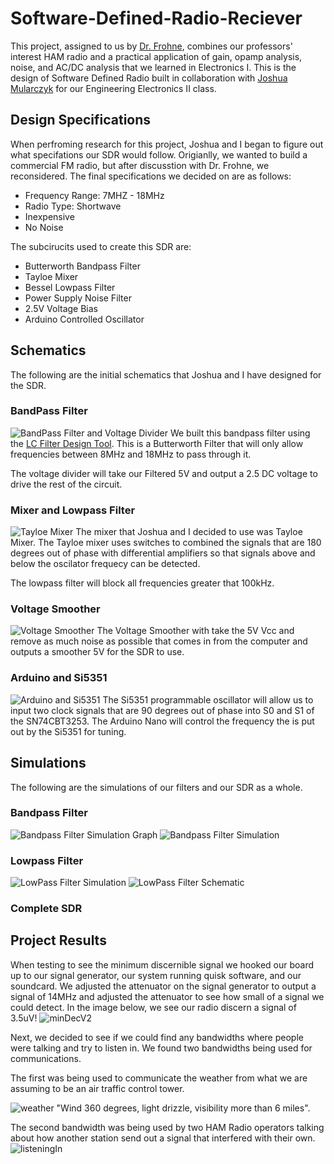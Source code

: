 # Software-Defined-Radio-Reciever
This project, assigned to us by [Dr. Frohne](https://github.com/frohro), combines our professors' interest HAM radio and a practical application of gain, opamp analysis, noise, and AC/DC analysis that we learned in Electronics I. This is the design of Software Defined Radio built in collaboration with [Joshua Mularczyk](https://github.com/JoshuaMularczyk) for our Engineering Electronics II class.

## Design Specifications
When perfroming research for this project, Joshua and I began to figure out what specifations our SDR would follow. Origianlly, we wanted to build a commercial FM radio, but after discusstion with Dr. Frohne, we reconsidered. The final specifications we decided on are as follows:
- Frequency Range: 7MHZ - 18MHz
- Radio Type: Shortwave
- Inexpensive
- No Noise


The subcirucits used to create this SDR are: 
- Butterworth Bandpass Filter
- Tayloe Mixer
- Bessel Lowpass Filter
- Power Supply Noise Filter
- 2.5V Voltage Bias
- Arduino Controlled Oscillator

## Schematics
The following are the initial schematics that Joshua and I have designed for the SDR.

### BandPass Filter
![BandPass Filter and Voltage Divider](https://user-images.githubusercontent.com/103695977/172123798-0871c234-771f-46bd-9502-651a71eb86e6.jpg)
We built this bandpass filter using the [LC Filter Design Tool](https://rf-tools.com/lc-filter/). This is a Butterworth Filter that will only allow frequencies between 8MHz and 18MHz to pass through it.

The voltage divider will take our Filtered 5V and output a 2.5 DC voltage to drive the rest of the circuit. 

### Mixer and Lowpass Filter
![Tayloe Mixer](https://user-images.githubusercontent.com/103695977/171759381-e49fd43a-300a-4075-a9eb-c46a4cfd6736.jpg)
The mixer that Joshua and I decided to use was  Tayloe Mixer. The Tayloe mixer uses switches to combined the signals that are 180 degrees out of phase with differential amplifiers so that signals above and below the oscilator frequecy can be detected.

The lowpass filter will block all frequencies greater that 100kHz.

### Voltage Smoother
![Voltage Smoother](https://user-images.githubusercontent.com/103695977/171760121-b3ce913d-ab7f-4082-ad9f-a03cbcf7cb58.jpg)
The Voltage Smoother with take the 5V Vcc and remove as much noise as possible that comes in from the computer and outputs a smoother 5V for the SDR to use.

### Arduino and Si5351
![Arduino and Si5351](https://user-images.githubusercontent.com/103695977/171760493-9e65d962-7504-4b07-9917-c7026b6bcaa2.jpg)
The Si5351 programmable oscillator will allow us to input two clock signals that are 90 degrees out of phase into S0 and S1 of the SN74CBT3253. The Arduino Nano will control the frequency the is put out by the Si5351 for tuning.

## Simulations
The following are the simulations of our filters and our SDR as a whole.

### Bandpass Filter
![Bandpass Filter Simulation Graph](https://user-images.githubusercontent.com/103695977/172128945-2436fb08-f1e6-4906-a7a6-28c304c560f3.jpg)
![Bandpass Filter Simulation](https://user-images.githubusercontent.com/103695977/172128985-f59a6ec8-1b1a-4b8a-a930-dfc2ace7611d.jpg)

### Lowpass Filter
![LowPass Filter Simulation](https://user-images.githubusercontent.com/103695977/172126680-7654ed1c-1729-4d28-b0ac-22c0453f8cd5.jpg)
![LowPass Filter Schematic](https://user-images.githubusercontent.com/103695977/172126698-47ae7323-1dd5-43b3-99ac-888cf9888982.jpg)

### Complete SDR


## Project Results
When testing to see the minimum discernible signal we hooked our board up to our signal generator, our system running quisk software, and our soundcard. We adjusted the attenuator on the signal generator to output a signal of 14MHz and adjusted the attenuator to see how small of a signal we could detect. In the image below, we see our radio discern a signal of 3.5uV!
![minDecV2](https://user-images.githubusercontent.com/103695977/171743162-00ffc03b-b354-496b-b6c2-f4261597c40c.png)

Next, we decided to see if we could find any bandwidths where people were talking and try to listen in. We found two bandwidths being used for communications.

The first was being used to communicate the weather from what we are assuming to be an air traffic control tower. 

![weather](https://user-images.githubusercontent.com/103695977/171746787-f60b8dcc-d91d-4fa2-9dc1-e9d8d79bb7dc.png)
"Wind 360 degrees, light drizzle, visibility more than 6 miles".

The second bandwidth was being used by two HAM Radio operators talking about how another station send out a signal that interfered with their own.
![listeningIn](https://user-images.githubusercontent.com/103695977/171746851-dc1fa95d-337f-405f-911d-0fd728108ca7.png)
